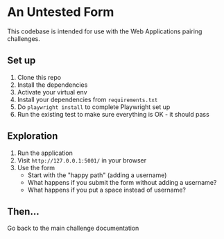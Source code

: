 # An Untested Form

This codebase is intended for use with the Web Applications pairing challenges.

## Set up

1. Clone this repo
2. Install the dependencies
3. Activate your virtual env
4. Install your dependencies from `requirements.txt`
5. Do `playwright install` to complete Playwright set up
6. Run the existing test to make sure everything is OK - it should pass

## Exploration

1. Run the application
2. Visit `http://127.0.0.1:5001/` in your browser
3. Use the form
   - Start with the "happy path" (adding a username)
   - What happens if you submit the form without adding a username?
   - What happens if you put a space instead of username?

## Then...

Go back to the main challenge documentation
